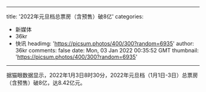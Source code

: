 
---
title: '2022年元旦档总票房（含预售）破8亿'
categories: 
 - 新媒体
 - 36kr
 - 快讯
headimg: 'https://picsum.photos/400/300?random=6935'
author: 36kr
comments: false
date: Mon, 03 Jan 2022 00:35:52 GMT
thumbnail: 'https://picsum.photos/400/300?random=6935'
---

<div>   
据猫眼数据显示，2022年1月3日8时30分，2022年元旦档（1月1日-3日）总票房（含预售）破8亿，达8.42亿元。  
</div>
            